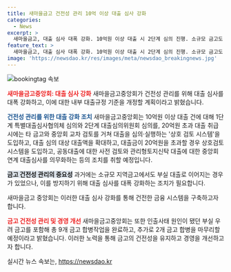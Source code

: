 ```yaml
---
title: 새마을금고 건전성 관리 10억 이상 대출 심사 강화
categories:
  - News
excerpt: >
  새마을금고, 대출 심사 대폭 강화. 10억원 이상 대출 시 2단계 심의 진행. 소규모 금고도 대출액 확대, 부실 대출 예방 위해 상호검토 시스템 도입. 올해 7∼8월 대출 규정 개정 예정. 중앙회가 70억원 이상 공동대출 사전 검토, 손실금고 배당 제한 등 건전성 강화 조치. 새마을금고중앙회 회장, 20.3% 보수 자진 삭감. 뱅크런 이후 예수금 상승, 부실 금고 합병 완료. 경영혁신방안 56% 완료, 나머지 과제 추진 예정.
feature_text: >
  새마을금고, 대출 심사 대폭 강화. 10억원 이상 대출 시 2단계 심의 진행. 소규모 금고도 대출액 확대, 부실 대출 예방 위해 상호검토 시스템 도입. 올해 7∼8월 대출 규정 개정 예정. 중앙회가 70억원 이상 공동대출 사전 검토, 손실금고 배당 제한 등 건전성 강화 조치. 새마을금고중앙회 회장, 20.3% 보수 자진 삭감. 뱅크런 이후 예수금 상승, 부실 금고 합병 완료. 경영혁신방안 56% 완료, 나머지 과제 추진 예정.
image: 'https://newsdao.kr/res/images/meta/newsdao_breakingnews.jpg'
---
```


<p><img src="https://newsdao.kr/res/images/meta/newsdao_breakingnews.jpg" alt="bookingtag 속보" /></p>

<p><b><span style="color: #ee2323;">새마을금고중앙회: 대출 심사 강화</span></b>
새마을금고중앙회가 건전성 관리를 위해 대출 심사를 대폭 강화하고, 이에 대한 내부 대출규정 기준을 개정할 계획이라고 밝혔습니다.</p>

<p><b><span style="color: #1a5490;">건전성 관리를 위한 대출 강화 조치</span></b>
새마을금고중앙회는 10억원 이상 대출 건에 대해 1단계 특별대출심사협의체 심의와 2단계 대출심의위원회 심의를, 20억원 초과 대출 취급 시에는 타 금고와 중앙회 교차 검토를 거쳐 대출을 심의·실행하는 '상호 검토 시스템'을 도입하고, 대출 심의 대상 대출액을 확대하고, 대출금이 20억원을 초과할 경우 상호검토시스템을 도입하고, 공동대출에 대한 사전 검토와 관리형토지신탁 대출에 대한 중앙회 연계 대출심사를 의무화하는 등의 조치를 취할 예정입니다.</p>

<p><b><span style="background-color: #21538527;">금고 건전성 관리의 중요성</span></b>
과거에는 소규모 지역금고에서도 부실 대출로 이어지는 경우가 있었으나, 이를 방지하기 위해 대출 심사를 대폭 강화하는 조치가 필요합니다.</p>

<p>새마을금고 중앙회는 이러한 대출 심사 강화를 통해 건전한 금융 시스템을 구축하고자 합니다.</p>

<p><b><span style="color: #ee2323;">금고 건전성 관리 및 경영 개선</span></b>
새마을금고중앙회는 또한 인출사태 원인이 됐던 부실 우려 금고를 포함해 총 9개 금고 합병작업을 완료하고, 추가로 2개 금고 합병을 마무리할 예정이라고 밝혔습니다. 이러한 노력을 통해 금고의 건전성을 유지하고 경영을 개선하고자 합니다.</p>
실시간 뉴스 속보는, <a href="https://newsdao.kr" rel="dofollow">https://newsdao.kr</a>


